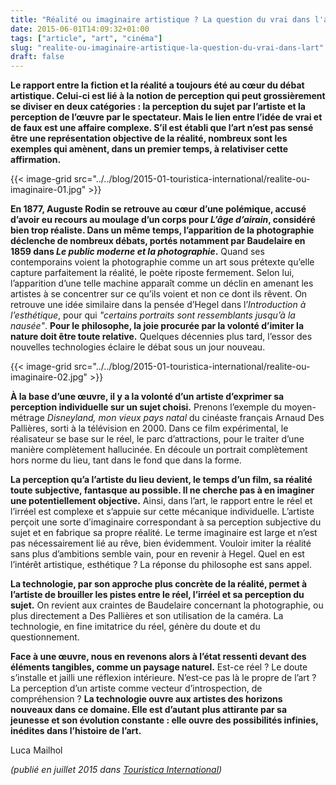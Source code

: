 ```yaml
---
title: "Réalité ou imaginaire artistique ? La question du vrai dans l'art"
date: 2015-06-01T14:09:32+01:00
tags: ["article", "art", "cinéma"]
slug: "realite-ou-imaginaire-artistique-la-question-du-vrai-dans-lart"
draft: false
---
```


**Le rapport entre la fiction et la réalité a toujours été au cœur du débat artistique. Celui-ci est lié à la notion de perception qui peut grossièrement se diviser en deux catégories : la perception du sujet par l’artiste et la perception de l’œuvre par le spectateur. Mais le lien entre l’idée de vrai et de faux est une affaire complexe. S’il est établi que l’art n’est pas sensé être une représentation objective de la réalité, nombreux sont les exemples qui amènent, dans un premier temps, à relativiser cette affirmation.**

{{< image-grid src="../../blog/2015-01-touristica-international/realite-ou-imaginaire-01.jpg" >}}

**En 1877, Auguste Rodin se retrouve au cœur d’une polémique, accusé d’avoir eu recours au moulage d’un corps pour *L’âge d’airain*, considéré bien trop réaliste. Dans un même temps, l’apparition de la photographie déclenche de nombreux débats, portés notamment par Baudelaire en 1859 dans *Le public moderne et la photographie*.** Quand ses contemporains voient la photographie comme un art sous prétexte qu’elle capture parfaitement la réalité, le poète riposte fermement. Selon lui, l’apparition d’une telle machine apparaît comme un déclin en amenant les artistes à se concentrer sur ce qu’ils voient et non ce dont ils rêvent. On retrouve une idée similaire dans la pensée d’Hegel dans l’*Introduction à l’esthétique*, pour qui *"certains portraits sont ressemblants jusqu’à la nausée"*. **Pour le philosophe, la joie procurée par la volonté d’imiter la nature doit être toute relative.** Quelques décennies plus tard, l’essor des nouvelles technologies éclaire le débat sous un jour nouveau.

{{< image-grid src="../../blog/2015-01-touristica-international/realite-ou-imaginaire-02.jpg" >}}

**À la base d’une œuvre, il y a la volonté d’un artiste d’exprimer sa perception individuelle sur un sujet choisi.** Prenons l’exemple du moyen-métrage *Disneyland, mon vieux pays natal* du cinéaste français Arnaud Des Pallières, sorti à la télévision en 2000. Dans ce film expérimental, le réalisateur se base sur le réel, le parc d’attractions, pour le traiter d’une manière complètement hallucinée. En découle un portrait complètement hors norme du lieu, tant dans le fond que dans la forme.

**La perception qu’a l’artiste du lieu devient, le temps d’un film, sa réalité toute subjective, fantasque au possible. Il ne cherche pas à en imaginer une potentiellement objective.** Ainsi, dans l’art, le rapport entre le réel et l’irréel est complexe et s’appuie sur cette mécanique individuelle. L’artiste perçoit une sorte d’imaginaire correspondant à sa perception subjective du sujet et en fabrique sa propre réalité. Le terme imaginaire est large et n’est pas nécessairement lié au rêve, bien évidemment. Vouloir imiter la réalité sans plus d’ambitions semble vain, pour en revenir à Hegel. Quel en est l’intérêt artistique, esthétique ? La réponse du philosophe est sans appel.

**La technologie, par son approche plus concrète de la réalité, permet à l’artiste de brouiller les pistes entre le réel, l’irréel et sa perception du sujet.** On revient aux craintes de Baudelaire concernant la photographie, ou plus directement a Des Pallières et son utilisation de la caméra. La technologie, en fine imitatrice du réel, génère du doute et du questionnement.

**Face à une œuvre, nous en revenons alors à l’état ressenti devant des éléments tangibles, comme un paysage naturel.** Est-ce réel ? Le doute s’installe et jailli une réflexion intérieure. N’est-ce pas là le propre de l’art ? La perception d’un artiste comme vecteur d’introspection, de compréhension ? **La technologie ouvre aux artistes des horizons nouveaux dans ce domaine. Elle est d’autant plus attirante par sa jeunesse et son évolution constante : elle ouvre des possibilités infinies, inédites dans l’histoire de l’art.**

Luca Mailhol

*(publié en juillet 2015 dans [Touristica International](https://fr.calameo.com/read/00072269172ae02f209f0))*
